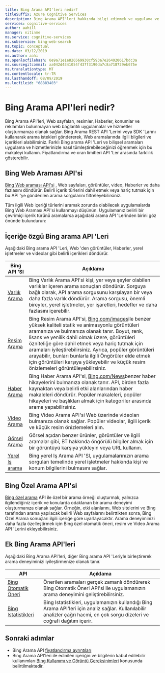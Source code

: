 ```yaml
---
title: Bing Arama API'leri nedir?
titleSuffix: Azure Cognitive Services
description: Bing Arama API'leri hakkında bilgi edinmek ve uygulama ve hizmetlerinize bilişsel Internet aramalarını nasıl etkinleştirebileceğinizi öğrenmek için bu makaleyi kullanın.
services: cognitive-services
author: aahill
manager: nitinme
ms.service: cognitive-services
ms.subservice: bing-web-search
ms.topic: conceptual
ms.date: 03/12/2019
ms.author: aahi
ms.openlocfilehash: 0e9a71e1e826569930cf593a7e264020617bdc3a
ms.sourcegitcommit: aa042d4341054f437f3190da7c8a718729eb675e
ms.translationtype: MT
ms.contentlocale: tr-TR
ms.lasthandoff: 08/09/2019
ms.locfileid: "68883403"
---
```

# <a name="what-are-the-bing-search-apis"></a>Bing Arama API'leri nedir?

Bing Arama API'leri, Web sayfaları, resimler, Haberler, konumlar ve reklamları bulunmayan web bağlantılı uygulamalar ve hizmetler oluşturmanıza olanak sağlar. Bing Arama REST API 'Lerini veya SDK 'Larını kullanarak arama istekleri göndererek, Web aramalarında ilgili bilgileri ve içerikleri alabilirsiniz. Farklı Bing arama API 'Leri ve bilişsel aramaları uygulama ve hizmetlerinizle nasıl tümleştirebileceğinizi öğrenmek için bu makaleyi kullanın. Fiyatlandırma ve oran limitleri API 'Ler arasında farklılık gösterebilir.

## <a name="the-bing-web-search-api"></a>Bing Web Araması API'si

[Bing Web araması API'si](../Bing-Web-Search/index.yml) , Web sayfaları, görüntüler, video, Haberler ve daha fazlasını döndürür. Belirli içerik türlerini dahil etmek veya hariç tutmak için bu API 'ye gönderilen arama sorgularını filtreleyebilirsiniz.

Tüm ilgili Web içeriği türlerini aramak zorunda olabilecek uygulamalarda Bing Web Araması API'si kullanmayı düşünün. Uygulamanız belirli bir çevrimiçi içerik türünü aramalarsa aşağıdaki arama API 'Lerinden birini göz önünde bulundurun:

## <a name="content-specific-bing-search-apis"></a>İçeriğe özgü Bing arama API 'Leri

Aşağıdaki Bing arama API 'Leri, Web 'den görüntüler, Haberler, yerel işletmeler ve videolar gibi belirli içerikleri döndürür.

| Bing API 'SI | Açıklama |
| -- | -- |
| [Varlık Arama](../Bing-Entities-Search/index.yml) | Bing Varlık Arama API'si kişi, yer veya şeyler olabilen varlıklar içeren arama sonuçları döndürür. Sorguya bağlı olarak, API arama sorgusunu karşılayan bir veya daha fazla varlık döndürür. Arama sorgusu, önemli bireyler, yerel işletmeler, yer işaretleri, hedefler ve daha fazlasını içerebilir. |
| [Resim Arama](../Bing-Image-Search/index.yml) | Bing Resim Arama API'si, [Bing.com/images](https://www.Bing.com/images)ile benzer yüksek kaliteli statik ve animasyonlu görüntüleri aramanıza ve bulmanıza olanak tanır. Boyut, renk, lisans ve yenilik dahil olmak üzere, görüntüleri özniteliğe göre dahil etmek veya hariç tutmak için aramaları iyileştirebilirsiniz. Ayrıca, popüler görüntüleri arayabilir, bunları bunlarla ilgili Öngörüler elde etmek için görüntüleri karşıya yükleyebilir ve küçük resim önizlemeleri görüntüleyebilirsiniz. |
| [Haber Arama](../Bing-News-Search/index.yml) | Bing Haber Arama API'si, [Bing.com/News](https://www.Bing.com/news)benzer haber hikayelerini bulmanıza olanak tanır. API, birden fazla kaynaktan veya belirli etki alanlarından haber makaleleri döndürür. Popüler makaleleri, popüler hikayeleri ve başlıkları almak için kategoriler arasında arama yapabilirsiniz. |
| [Video Arama](../Bing-Video-Search/index.yml) | Bing Video Arama API'si Web üzerinde videoları bulmanıza olanak sağlar. Popüler videolar, ilgili içerik ve küçük resim önizlemeleri alın. |
| [Görsel Arama](../Bing-visual-search/index.yml) | Görsel açıdan benzer ürünler, görüntüler ve ilgili aramalar gibi, BT hakkında öngörülü bilgiler almak için bir görüntüyü karşıya yükleyin veya URL kullanın. |
 [Yerel Iş arama](../bing-local-business-search/index.yml) | Bing yerel Iş Arama API 'SI, uygulamalarınızın arama sorguları temelinde yerel işletmeler hakkında kişi ve konum bilgilerini bulmasını sağlar. |

## <a name="the-bing-custom-search-api"></a>Bing Özel Arama API'si

[Bing özel arama](../Bing-Custom-Search/index.yml) API ile özel bir arama örneği oluşturmak, yalnızca ilgilendiğiniz içerik ve konularda odaklanan bir arama deneyimi oluşturmanıza olanak sağlar. Örneğin, etki alanlarını, Web sitelerini ve Bing tarafından arama yapılacak belirli Web sayfalarını belirttikten sonra, Bing Özel Arama sonuçları ilgili içeriğe göre uyarlayacaktır. Arama deneyiminizi daha fazla özelleştirmek için Bing özel otomatik öneri, resim ve Video Arama API 'Lerini ekleyebilirsiniz.

## <a name="additional-bing-search-apis"></a>Ek Bing Arama API'leri

Aşağıdaki Bing Arama API'leri, diğer Bing arama API 'Leriyle birleştirerek arama deneyiminizi iyileştirmenize olanak tanır.

| API | Açıklama |
| -- | -- |
| [Bing Otomatik Öneri](../Bing-Autosuggest/index.yml) | Önerilen aramaları gerçek zamanlı döndürerek Bing Otomatik Öneri API'si ile uygulamanızın arama deneyimini geliştirebilirsiniz.  |
| [Bing Istatistikleri](bing-web-stats.md) | Bing Istatistikleri, uygulamanızın kullandığı Bing Arama API'leri için analiz sağlar. Kullanılabilir analizler çağrı hacmi, en çok sorgu dizeleri ve coğrafi dağıtım içerir. |

## <a name="next-steps"></a>Sonraki adımlar

* Bing Arama API [fiyatlandırma ayrıntıları](https://azure.microsoft.com/pricing/details/cognitive-services/search-api/)
* Bing Arama API'leri ile edinilen içeriğin ve bilgilerin kabul edilebilir kullanımları [Bing Kullanımı ve Görüntü Gereksinimleri](./use-display-requirements.md) konusunda belirtilmektedir.
